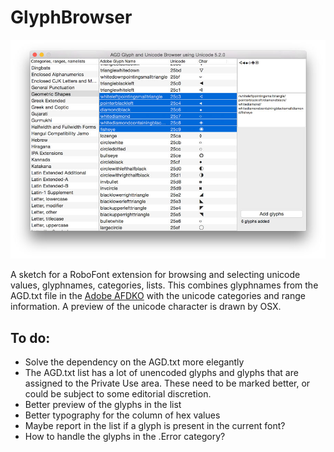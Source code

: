 # GlyphBrowser

![Screenshot of the GlyphBrowser panel in RoboFont](glyphBrowserScreen.jpg)

A sketch for a RoboFont extension for browsing and selecting unicode values, glyphnames, categories, lists.
This combines glyphnames from the AGD.txt file in the [Adobe AFDKO](https://github.com/adobe-type-tools/afdko/blob/master/FDK/Tools/SharedData/AGD.txt) with the unicode categories and range information. A preview of the unicode character is drawn by OSX.

## To do:

  * Solve the dependency on the AGD.txt more elegantly
  * The AGD.txt list has a lot of unencoded glyphs and glyphs that are assigned to the Private Use area. These need to be marked better, or could be subject to some editorial discretion.
  * Better preview of the glyphs in the list
  * Better typography for the column of hex values
  * Maybe report in the list if a glyph is present in the current font?
  * How to handle the glyphs in the .Error category?
  
